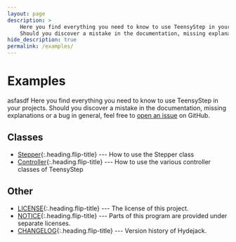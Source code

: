 ```yaml
---
layout: page
description: >  
    Here you find everything you need to know to use TeensyStep in your projects. 
    Should you discover a mistake in the documentation, missing explanations or a bug in general, feel free to [open an issue](https://github.com/luni64/TeensyStep/issues) on GitHub.
hide_description: true
permalink: /examples/
---
```


# Examples
asfasdf Here you find everything you need to know to use TeensyStep in your projects. 
Should you discover a mistake in the documentation, missing explanations or a bug in general, feel free to [open an issue](https://github.com/luni64/TeensyStep/issues) on GitHub.

<!-- **NOTE**: While this manual tries to be beginner-friendly, as a user of Jekyll it is assumed that you are comfortable running shell commands and editing text files.
{:.message} -->


## Classes
* [Stepper]{:.heading.flip-title} --- How to use the Stepper class
* [Controller]{:.heading.flip-title} --- How to use the various controller classes of TeensyStep



## Other
* [LICENSE]{:.heading.flip-title} --- The license of this project.
* [NOTICE]{:.heading.flip-title} --- Parts of this program are provided under separate licenses.
* [CHANGELOG]{:.heading.flip-title} --- Version history of Hydejack.


[controller]: controller.md
[stepper]: stepper.md
[LICENSE]: ../LICENSE.md
[NOTICE]: ../NOTICE.md
[CHANGELOG]: ../CHANGELOG.md